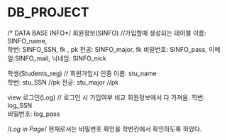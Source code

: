 # DB_PROJECT
/* DATA BASE INFO*/
회원정보(SINFO) //가입할때 생성되는 테이블
  이름: SINFO_name,   
  학번: SINFO_SSN,  fk , pk
  전공: SINFO_major,  fk 
  비밀번호: SINFO_pass,
  이메일:SINFO_mail,
  닉네임: SINFO_nick

학생(Students_reg)  // 회원가입시 인증
  이름: stu_name  
  학번: stu_SSN   //pk
  전공: stu_major  //pk 

view 로그인(Log)  // 로그인 시 가입여부 비교 회원정보에서 다 가져옴. 
  학번: log_SSN  
  비밀번호: log_pass


/*Log in Page*/
현재로서는 비밀번호 확인을 학번칸에서 확인하도록 하였다.
      
       
       
